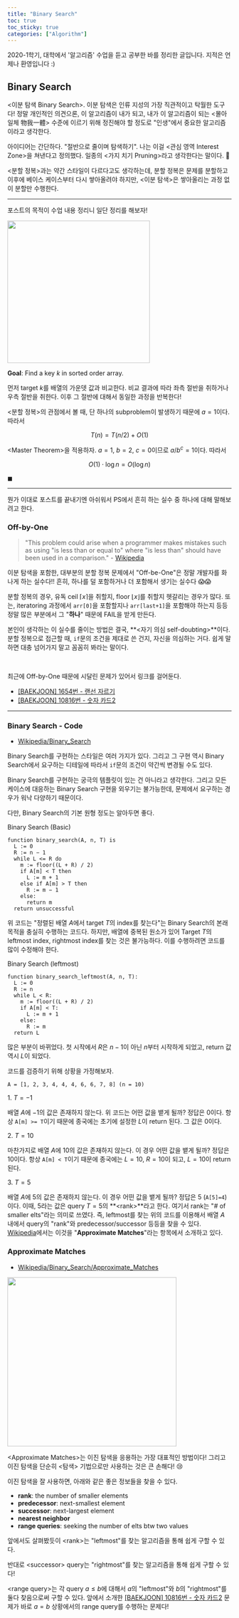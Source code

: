```yaml
---
title: "Binary Search"
toc: true
toc_sticky: true
categories: ["Algorithm"]
---
```


2020-1학기, 대학에서 '알고리즘' 수업을 듣고 공부한 바를 정리한 글입니다. 지적은 언제나 환영입니다 :)

## Binary Search

\<이분 탐색 Binary Search\>. 이분 탐색은 인류 지성의 가장 직관적이고 탁월한 도구다! 정말 개인적인 의견으론, 이 알고리즘이 내가 되고, 내가 이 알고리즘이 되는 \<몰아일체 物我一體\> 수준에 이르기 위해 정진해야 할 정도로 "인생"에서 중요한 알고리즘이라고 생각한다.

아이디어는 간단하다. "절반으로 줄이며 탐색하기". 나는 이걸 \<관심 영역 Interest Zone\>을 쳐낸다고 정의했다. 일종의 \<가지 치기 Pruning\>라고 생각한다는 말이다. 🌴

\<분할 정복\>과는 약간 스타일이 다르다고도 생각하는데, 분할 정복은 문제를 분할하고 이후에 베이스 케이스부터 다시 쌓아올려야 하지만, \<이분 탐색\>은 쌓아올리는 과정 없이 분할만 수행한다.

<hr/>

포스트의 목적이 수업 내용 정리니 일단 정리를 해보자!

<div class="img-wrapper">
  <img src="{{ "/images/computer-science/algorithm/binary-search-1.jpg" | relative_url }}" width="320px">
</div>

**Goal**: Find a key $k$ in sorted order array.

먼저 target $k$를 배열의 가운뎃 값과 비교한다. 비교 결과에 따라 좌측 절반을 취하거나 우측 절반을 취한다. 이후 그 절반에 대해서 동일한 과정을 반복한다!

\<분할 정복\>의 관점에서 볼 때, 단 하나의 subproblem이 발생하기 때문에 $a=1$이다. 따라서

$$
T(n) = T(n/2) + O(1)
$$

\<Master Theorem\>을 적용하자. $a=1$, $b=2$, $c=0$이므로 $a/b^c = 1$이다. 따라서

$$
O(1) \cdot \log n = O(\log n)
$$

$\blacksquare$

<hr/>

뭔가 이대로 포스트를 끝내기엔 아쉬워서 PS에서 흔히 하는 실수 중 하나에 대해 말해보려고 한다.

### Off-by-One

> "This problem could arise when a programmer makes mistakes such as using "is less than or equal to" where "is less than" should have been used in a comparison." - [Wikipedia](https://en.wikipedia.org/wiki/Off-by-one_error)

이분 탐색을 포함한, 대부분의 분할 정복 문제에서 "Off-be-One"은 정말 개발자를 화나게 하는 실수다!! 흔히, 하나를 덜 포함하거나 더 포함해서 생기는 실수다 😱😱

분할 정복의 경우, 유독 ceil $\lceil x \rceil$을 취할지, floor $\lfloor x \rfloor$를 취할지 헷갈리는 경우가 많다. 또는, iteratoring 과정에서 `arr[0]`을 포함할지나 `arr[last+1]`을 포함해야 하는지 등등 정말 많은 부분에서 그 "**하나**" 때문에 FAIL을 받게 만든다.

본인이 생각하는 이 실수를 줄이는 방법은 결국, **\<자기 의심 self-doubting\>**이다. 분할 정복으로 접근할 때, `if`문의 조건을 제대로 쓴 건지, 자신을 의심하는 거다. 쉽게 말하면 대충 넘어가지 말고 꼼꼼히 봐라는 말이다.

<br/>

최근에 Off-by-One 때문에 시달린 문제가 있어서 링크를 걸어둔다.

- [[BAEKJOON] 1654번 - 랜선 자르기](https://www.acmicpc.net/problem/1654)
- [[BAEKJOON] 10816번 - 숫자 카드2](https://www.acmicpc.net/problem/10816)

<hr/>

### Binary Search - Code

- [Wikipedia/Binary_Search](https://en.wikipedia.org/wiki/Binary_search_algorithm#Algorithm)

Binary Search를 구현하는 스타일은 여러 가지가 있다. 그리고 그 구현 역시 Binary Search에서 요구하는 디테일에 따라서 `if`문의 조건이 약간씩 변경될 수도 있다.

Binary Search를 구현하는 궁극의 템플릿이 있는 건 아니라고 생각한다. 그리고 모든 케이스에 대응하는 Binary Search 구현을 외우기는 불가능한데, 문제에서 요구하는 경우가 워낙 다양하기 때문이다.

다만, Binary Search의 기본 원형 정도는 알아두면 좋다.

<span class="statement-title">Binary Search (Basic)</span><br>

```
function binary_search(A, n, T) is
  L := 0
  R := n − 1
  while L <= R do
    m := floor((L + R) / 2)
    if A[m] < T then
      L := m + 1
    else if A[m] > T then
      R := m − 1
    else:
      return m
  return unsuccessful
```

위 코드는 "정렬된 배열 $A$에서 target $T$의 index를 찾는다"는 Binary Search의 본래 목적을 충실히 수행하는 코드다. 하지만, 배열에 중복된 원소가 있어 Target $T$의 leftmost index, rightmost index를 찾는 것은 불가능하다. 이를 수행하려면 코드를 많이 수정해야 한다.

<span class="statement-title">Binary Search (leftmost)</span><br>

```
function binary_search_leftmost(A, n, T):
  L := 0
  R := n
  while L < R:
    m := floor((L + R) / 2)
    if A[m] < T:
      L := m + 1
    else:
      R := m
  return L
```

많은 부분이 바뀌었다. 첫 시작에서 $R$은 $n-1$이 아닌 $n$부터 시작하게 되었고, return 값 역시 $L$이 되었다.

코드를 검증하기 위해 상황을 가정해보자.

```
A = [1, 2, 3, 4, 4, 4, 6, 6, 7, 8] (n = 10)
```

1\. $T=-1$

배열 $A$에 $-1$의 값은 존재하지 않는다. 위 코드는 어떤 값을 뱉게 될까? 정답은 $0$이다. 항상 `A[m] >= T`이기 때문에 종국에는 초기에 설정한 $L$이 return 된다. 그 값은 $0$이다.

2\. $T=10$

마찬가지로 배열 $A$에 $10$의 값은 존재하지 않는다. 이 경우 어떤 값을 뱉게 될까? 정답은 $10$이다. 항상 `A[m] < T`이기 때문에 종국에는 $L=10$, $R=10$이 되고, $L=10$이 return 된다.

3\. $T=5$

배열 $A$에 $5$의 값은 존재하지 않는다. 이 경우 어떤 값을 뱉게 될까? 정답은 $5$ (`A[5]=4`)이다. 이때, $5$라는 값은 query $T=5$의 **\<rank\>**라고 한다. 여기서 rank는 "# of smaller elts"라는 의미로 쓰였다. 즉, leftmost를 찾는 위의 코드를 이용해서 배열 $A$ 내에서 query의 "rank"와 predecessor/successor 등등을 찾을 수 있다. [Wikipedia](https://en.wikipedia.org/wiki/Binary_search_algorithm#Approximate_matches)에서는 이것을 "**Approximate Matches**"라는 항목에서 소개하고 있다.


### Approximate Matches

- [Wikipedia/Binary_Search/Approximate_Matches](https://en.wikipedia.org/wiki/Binary_search_algorithm#Approximate_matches)

<div class="img-wrapper">
  <img src="https://upload.wikimedia.org/wikipedia/commons/thumb/a/a1/Approximate-binary-search.svg/495px-Approximate-binary-search.svg.png" width="380px">
</div>

\<Approximate Matches\>는 이진 탐색을 응용하는 가장 대표적인 방법이다! 그리고 이진 탐색을 단순히 \<탐색\> 기법으로만 사용하는 것은 큰 손해다! 😢

이진 탐색을 잘 사용하면, 아래와 같은 좋은 정보들을 찾을 수 있다.

- **rank**: the number of smaller elements
- **predecessor**: next-smallest element
- **successor**: next-largest element
- **nearest neighbor**
- **range queries**: seeking the number of elts btw two values

앞에서도 살펴봤듯이 \<rank\>는 "leftmost"를 찾는 알고리즘을 통해 쉽게 구할 수 있다.

반대로 \<successor\> query는 "rightmost"를 찾는 알고리즘을 통해 쉽게 구할 수 있다!

\<range query\>는 각 query $a \le b$에 대해서 $a$의 "leftmost"와 $b$의 "rightmost"를 둘다 찾음으로써 구할 수 있다. 앞에서 소개한  [[BAEKJOON] 10816번 - 숫자 카드2](https://www.acmicpc.net/problem/10816) 문제가 바로 $a=b$ 상황에서의 range query를 수행하는 문제다!




